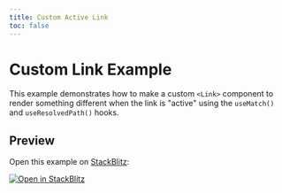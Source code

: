 ```yaml
---
title: Custom Active Link
toc: false
---
```


# Custom Link Example

This example demonstrates how to make a custom `<Link>` component to render something different when the link is "active" using the `useMatch()` and `useResolvedPath()` hooks.

## Preview

Open this example on [StackBlitz](https://stackblitz.com):

[![Open in StackBlitz](https://developer.stackblitz.com/img/open_in_stackblitz.svg)](https://stackblitz.com/github/remix-run/react-router/tree/main/examples/custom-link?file=src/App.tsx)
